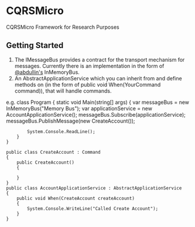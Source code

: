 CQRSMicro
=========

CQRSMicro Framework for Research Purposes

Getting Started
---------------
1. The IMessageBus provides a contract for the transport mechanism for messages. Currently there is an implementation in the form of [@abdullin's](http://abdullin.com/) InMemoryBus.
2. An AbstractApplicationService which you can inherit from and define methods on (in the form of public void When(YourCommand command)), that will handle commands.

e.g.
	class Program
	{
		static void Main(string[] args)
		{
			var messageBus = new InMemoryBus("Memory Bus");
			var applicationService = new AccountApplicationService();
			messageBus.Subscribe<CreateAccount>(applicationService);
			messageBus.PublishMessage(new CreateAccount());

			System.Console.ReadLine();
		}
	}

	public class CreateAccount : Command
	{
		public CreateAccount()
		{

		}
	}
	public class AccountApplicationService : AbstractApplicationService
	{
		public void When(CreateAccount createAccount)
		{
			System.Console.WriteLine("Called Create Account");
		}
	}
